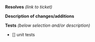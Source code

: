 **Resolves** *(link to ticket)*




**Description of changes/additions**




**Tests** *(below selection and/or description)*
- [] unit tests


